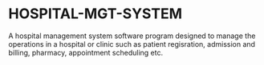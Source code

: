# HOSPITAL-MGT-SYSTEM
A hospital management system software program designed to manage the operations in a hospital or clinic such as patient regisration, admission
and billing, pharmacy, appointment scheduling etc.
